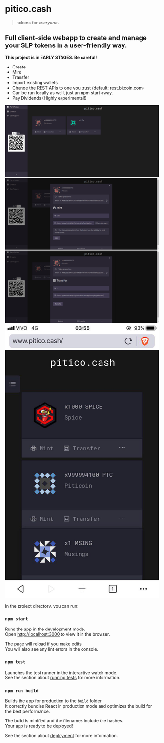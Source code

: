 # pitico.cash
> tokens for *everyone*.

## Full client-side webapp to create and manage your SLP tokens in a user-friendly way.

**This project is in EARLY STAGES. Be careful!**

- Create
- Mint
- Transfer
- Import existing wallets
- Change the REST APIs to one you trust (default: rest.bitcoin.com)
- Can be run locally as well, just an npm start away.
- Pay Dividends (Highly experimental!)

![Alt text](/screenshots/ss01.png)
![Alt text](/screenshots/ss02.png)
![Alt text](/screenshots/ss03.png)
![Alt text](/screenshots/ss04.jpg)

In the project directory, you can run:

### `npm start`

Runs the app in the development mode.<br>
Open [http://localhost:3000](http://localhost:3000) to view it in the browser.

The page will reload if you make edits.<br>
You will also see any lint errors in the console.

### `npm test`

Launches the test runner in the interactive watch mode.<br>
See the section about [running tests](https://facebook.github.io/create-react-app/docs/running-tests) for more information.

### `npm run build`

Builds the app for production to the `build` folder.<br>
It correctly bundles React in production mode and optimizes the build for the best performance.

The build is minified and the filenames include the hashes.<br>
Your app is ready to be deployed!

See the section about [deployment](https://facebook.github.io/create-react-app/docs/deployment) for more information.
